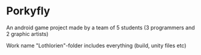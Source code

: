 # Porkyfly
 An android game project made by a team of 5 students (3 programmers and 2 graphic artists)
 
 Work name "Lothlorien"-folder includes everything (build, unity files etc)
